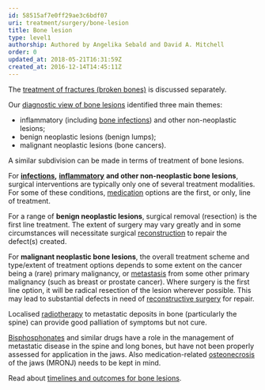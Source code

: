 ```yaml
---
id: 58515af7e0ff29ae3c6bdf07
uri: treatment/surgery/bone-lesion
title: Bone lesion
type: level1
authorship: Authored by Angelika Sebald and David A. Mitchell
order: 0
updated_at: 2018-05-21T16:31:59Z
created_at: 2016-12-14T14:45:11Z
---
```


<aside>
    <p>The <a href="/treatment/surgery/fracture">treatment of fractures (broken bones)</a>        is discussed separately.</p>
</aside>
<p>Our <a href="/diagnosis/a-z/bone-lesion">diagnostic view of bone lesions</a>    identified three main themes:</p>
<ul>
    <li>inflammatory (including <a href="/diagnosis/a-z/infection">bone infections</a>)
        and other non-neoplastic lesions;</li>
    <li>benign neoplastic lesions (benign lumps);</li>
    <li>malignant neoplastic lesions (bone cancers).</li>
</ul>
<p>A similar subdivision can be made in terms of treatment of bone
    lesions.</p>
<p>For <a href="/diagnosis/a-z/infection"><strong>infections</strong></a><strong>,</strong>    <a href="/treatment/other/medication/inflammation"><strong>inflammatory</strong></a>    <strong>and other non-neoplastic bone lesions</strong>, surgical
    interventions are typically only one of several treatment
    modalities. For some of these conditions, <a href="/treatment/other/medication">medication</a>    options are the first, or only, line of treatment.</p>
<p>For a range of <strong>benign neoplastic lesions</strong>, surgical
    removal (resection) is the first line treatment. The extent
    of surgery may vary greatly and in some circumstances will
    necessitate surgical <a href="/treatment/surgery/reconstruction">reconstruction</a>    to repair the defect(s) created.</p>
<p>For <strong>malignant neoplastic bone lesions</strong>, the overall
    treatment scheme and type/extent of treatment options depends
    to some extent on the cancer being a (rare) primary malignancy,
    or <a href="/diagnosis/a-z/tumour/metastases">metastasis</a>    from some other primary malignancy (such as breast or prostate
    cancer). Where surgery is the first line option, it will
    be radical resection of the lesion wherever possible. This
    may lead to substantial defects in need of <a href="/treatment/surgery/reconstruction">reconstructive surgery</a>    for repair.</p>
<p>Localised <a href="/treatment/radiotherapy">radiotherapy</a>    to metastatic deposits in bone (particularly the spine) can
    provide good palliation of symptoms but not cure.</p>
<p><a href="/treatment/other/medication/miscellaneous/bisphosphonates">Bisphosphonates</a>    and similar drugs have a role in the management of metastatic
    disease in the spine and long bones, but have not been properly
    assessed for application in the jaws. Also medication-related
    <a href="/diagnosis/a-z/necrosis/hard/more-info">osteonecrosis</a>    of the jaws (MRONJ) needs to be kept in mind.</p>
<aside>
    <p>Read about <a href="/treatment/timelines/bone-lesion">timelines and outcomes for bone lesions</a>.</p>
</aside>
